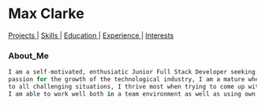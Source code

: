 # Max Clarke
<a href="#Projects">Projects </a> | <a href="#Skills">Skills </a> | <a href="#Education">Education </a> | <a href="#Experience">Experience </a> | <a href="#Interests">Interests</a>
<br>
<h3>About_Me</h3>

```r
I am a self-motivated, enthusiatic Junior Full Stack Developer seeking employment at a company that shares my 
passion for the growth of the technological industry, I am a mature when it comes to team work and can adapt
to all challenging situations, I thrive most when trying to come up with a solution to longstanding problems. 
I am able to work well both in a team environment as well as using own initiative.
 ```
